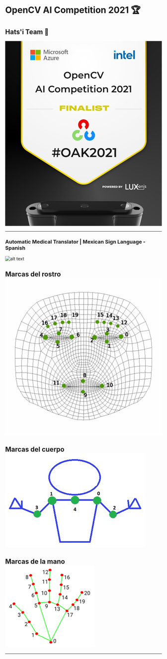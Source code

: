 # OpenCV AI Competition 2021 :trophy:
## Hats'i Team :robot:
![alt text](https://github.com/jairock282/hatsi/blob/develop/img_readme/opencv_finalist.jpg)

---
### Automatic Medical Translator | Mexican Sign Language - Spanish
![alt text](https://github.com/jairock282/hatsi/blob/develop/img_readme/modelDemo.gif)


## Marcas del rostro <br>![alt text](https://github.com/jairock282/hatsi/blob/develop/img_readme/rostro.jpg)
## Marcas del cuerpo <br>![alt text](https://github.com/jairock282/hatsi/blob/develop/img_readme/cuerpo.jpeg)
## Marcas de la mano <br>![alt text](https://github.com/jairock282/hatsi/blob/develop/img_readme/mano.png)
---